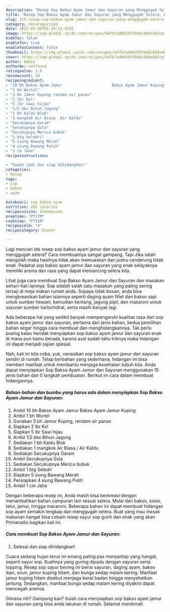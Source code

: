 ```yaml
---
description: "Resep Sop Bakso Ayam Jamur dan Sayuran yang Menggugah Selera, Buat Buka Puasa Lezat"
title: "Resep Sop Bakso Ayam Jamur dan Sayuran yang Menggugah Selera, Buat Buka Puasa Lezat"
slug: 315-resep-sop-bakso-ayam-jamur-dan-sayuran-yang-menggugah-selera-buat-buka-puasa-lezat
category: Uncategorized
date: 2022-05-06T01:39:13.923Z
image: https://img-global.cpcdn.com/recipes/b47bfad06395fbb8/680x482cq70/sop-bakso-ayam-jamur-dan-sayuran-foto-resep-utama.jpg
hideToc: false
enableToc: true
enableTocContent: false
thumbnail: https://img-global.cpcdn.com/recipes/b47bfad06395fbb8/680x482cq70/sop-bakso-ayam-jamur-dan-sayuran-foto-resep-utama.jpg
cover: https://img-global.cpcdn.com/recipes/b47bfad06395fbb8/680x482cq70/sop-bakso-ayam-jamur-dan-sayuran-foto-resep-utama.jpg
author: Admin
authorAv: notfound
ratingvalue: 3.8
reviewcount: 19
recipeingredient:
- "10 bh Bakso Ayam Jamur                      Bakso Ayam Jamur Kuping"
- "1 bh Wortel"
- "3 bh Jamur Kuping rendam air panas"
- "2 lbr Kol"
- "5 lbr Sawi hijau"
- "1/2 bks Bihun Jagung"
- "1 bh Kaldu Blok"
- "1 mangkok Air Biasa  Air Kaldu"
- "Secukupnya Garam"
- "Secukupnya Gula"
- "Secukupnya Merica bubuk"
- "1 btg Seledri"
- "5 siung Bawang Merah"
- "4 siung Bawang Putih"
- "1 cm Jahe"
recipeinstructions:

- "Sudah jadi dan siap dihidangkan!"
categories:
- Resep
tags:
- sop
- bakso
- ayam

katakunci: sop bakso ayam 
nutrition: 202 calories
recipecuisine: Indonesian
preptime: "PT17M"
cooktime: "PT31M"
recipeyield: "4"
recipecategory: Dinner

---
```



Lagi mencari ide resep sop bakso ayam jamur dan sayuran yang menggugah selera? Cara membuatnya sangat gampang. Tapi Jika salah mengolah maka hasilnya tidak akan memuaskan dan justru cenderung tidak enak. Padahal sop bakso ayam jamur dan sayuran yang enak selayaknya memiliki aroma dan rasa yang dapat memancing selera kita.


Lihat juga cara membuat Sop Bakso Ayam Jamur dan Sayuran dan masakan sehari-hari lainnya. Sop adalah salah satu masakan yang paling sering tersaji di meja makan rumah anda. Supaya tidak bosan, anda bisa mengkreasikan bahan isiannya seperti daging ayam fillet dan bakso sapi untuk sumber hewani, kemudian kentang, jagung pipil, dan makaroni untuk sayuran sumber karbohidrat, serta masih banyak lagi.

Ada beberapa hal yang sedikit banyak mempengaruhi kualitas rasa dari sop bakso ayam jamur dan sayuran, pertama dari jenis bahan, kedua pemilihan bahan segar hingga cara membuat dan menghidangkannya. Tak perlu pusing kalau hendak menyiapkan sop bakso ayam jamur dan sayuran enak di mana pun kamu berada, karena asal sudah tahu triknya maka hidangan ini dapat menjadi sajian spesial.


Nah, kali ini kita coba, yuk, variasikan sop bakso ayam jamur dan sayuran sendiri di rumah. Tetap berbahan yang sederhana, hidangan ini bisa memberi manfaat untuk membantu menjaga kesehatan tubuh kita. Anda dapat menyiapkan Sop Bakso Ayam Jamur dan Sayuran menggunakan 15 jenis bahan dan 0 langkah pembuatan. Berikut ini cara dalam membuat hidangannya.

<!--inarticleads1-->

##### Bahan-bahan dan bumbu yang harus ada dalam menyiapkan Sop Bakso Ayam Jamur dan Sayuran:

1. Ambil 10 bh Bakso Ayam Jamur                      Bakso Ayam Jamur Kuping
1. Ambil 1 bh Wortel
1. Gunakan 3 bh Jamur Kuping, rendam air panas
1. Siapkan 2 lbr Kol
1. Siapkan 5 lbr Sawi hijau
1. Ambil 1/2 bks Bihun Jagung
1. Sediakan 1 bh Kaldu Blok
1. Sediakan 1 mangkok Air Biasa / Air Kaldu
1. Sediakan Secukupnya Garam
1. Ambil Secukupnya Gula
1. Sediakan Secukupnya Merica bubuk
1. Ambil 1 btg Seledri
1. Siapkan 5 siung Bawang Merah
1. Persiapkan 4 siung Bawang Putih
1. Ambil 1 cm Jahe


Dengan beberapa resep ini, Anda masih bisa berkreasi dengan menambahkan bahan campuran lain sesuai selera. Mulai dari bakso, sosis, telur, jamur, hingga macaroni. Beberapa bahan ini dapat membuat hidangan sop ayam semakin lengkap dan menggugah selera. Buat yang mau masak makanan hangat bisa cobain resep sayur sop gurih dan enak yang akan Primaradio bagikan kali ini. 

<!--inarticleads2-->

##### Cara membuat Sop Bakso Ayam Jamur dan Sayuran:


1. Selesai dan siap dihidangkan!

Cuaca sedang hujan terus ini emang paling pas menyantap yang hangat, seperti sayur sop. Kuahnya yang guring dipadu dengan sayuran serta topping. Resep sop sayur bening ini berisi sayuran, daging ayam, bakso ikan, soun, jamur kuping hitam, dan bunga sedap malam kering. Manfaat jamur kuping hitam disebut menjaga berat badan hingga menyehatkan jantung. Sedangkan, manfaat bunga sedap malam kering diyakini dapat mencegah anemia. 

Gimana nih? Gampang kan? Itulah cara menyiapkan sop bakso ayam jamur dan sayuran yang bisa anda lakukan di rumah. Selamat menikmati

